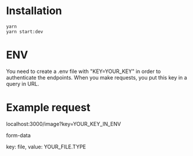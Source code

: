 
# Installation

```
yarn
yarn start:dev
```

# ENV
You need to create a .env file with "KEY=YOUR_KEY" in order to authenticate the endpoints. When you make requests, you put this key in a query in URL.

# Example request

localhost:3000/image?key=YOUR_KEY_IN_ENV

form-data

key: file, value: YOUR_FILE.TYPE